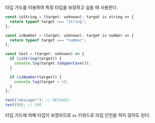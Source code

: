 타입 가드를 이용하여 특정 타입을 보장하고 싶을 때 사용한다.

```javascript
const isString = (target: unknown): target is string => {
  return typeof target === "string";
};

const isNumber = (target: unknown): target is number => {
  return typeof target === "number";
};

const test = (target: unknown) => {
  if (isString(target)) {
    console.log(target.toUpperCase());
  }

  if (isNumber(target)) {
    console.log(target + 1);
  }
};

test("message!"); // MESSAGE!
test(99); // 100
```

타입 가드에 의해 타입이 보장되므로 `as` 키워드로 타입 단언을 하지 않아도 된다.
